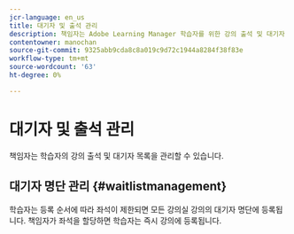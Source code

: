 ```yaml
---
jcr-language: en_us
title: 대기자 및 출석 관리
description: 책임자는 Adobe Learning Manager 학습자를 위한 강의 출석 및 대기자 목록을 관리할 수 있습니다.
contentowner: manochan
source-git-commit: 9325abb9cda8c8a019c9d72c1944a8284f38f83e
workflow-type: tm+mt
source-wordcount: '63'
ht-degree: 0%

---
```




# 대기자 및 출석 관리

책임자는 학습자의 강의 출석 및 대기자 목록을 관리할 수 있습니다.

## 대기자 명단 관리 {#waitlistmanagement}

학습자는 등록 순서에 따라 좌석이 제한되면 모든 강의실 강의의 대기자 명단에 등록됩니다. 책임자가 좌석을 할당하면 학습자는 즉시 강의에 등록됩니다.

